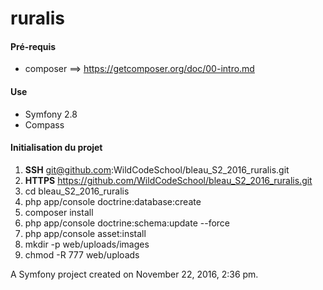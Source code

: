 ruralis
=======

#### Pré-requis
- composer ==> https://getcomposer.org/doc/00-intro.md

#### Use
- Symfony 2.8
- Compass

#### Initialisation du projet

1. **SSH** git@github.com:WildCodeSchool/bleau_S2_2016_ruralis.git
2. **HTTPS** https://github.com/WildCodeSchool/bleau_S2_2016_ruralis.git
3. cd bleau_S2_2016_ruralis
4. php app/console doctrine:database:create
5. composer install
6. php app/console doctrine:schema:update --force
7. php app/console asset:install
8. mkdir -p web/uploads/images
9. chmod -R 777 web/uploads

A Symfony project created on November 22, 2016, 2:36 pm.


